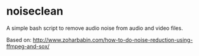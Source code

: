 noiseclean
==========

A simple bash script to remove audio noise from audio and video files.

Based on: http://www.zoharbabin.com/how-to-do-noise-reduction-using-ffmpeg-and-sox/
